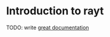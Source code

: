 # Introduction to rayt

TODO: write [great documentation](http://jacobian.org/writing/what-to-write/)
